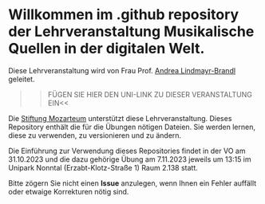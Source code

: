 # Willkommen im .github repository der Lehrveranstaltung **Musikalische Quellen in der digitalen Welt**.

Diese Lehrveranstaltung wird von Frau Prof. [Andrea Lindmayr-Brandl](https://www.plus.ac.at/kunst-musik-und-tanzwissenschaft/abteilung-musik-und-tanzwissenschaft/die-abteilung/personen/wissenschaftliches-personal/andrea-lindmayr-brandl-univ-prof-dr-mag-art/) geleitet.

>>FÜGEN SIE HIER DEN UNI-LINK ZU DIESER VERANSTALTUNG EIN<<

Die [Stiftung Mozarteum](https://www.mozarteum.at) unterstützt diese Lehrveranstaltung.
Dieses Repository enthält die für die Übungen nötigen Dateien.
Sie werden lernen, diese zu verwenden, zu versionieren und zu ändern.

Die Einführung zur Verwendung dieses Repositories findet in der VO am 31.10.2023 und die dazu gehörige
Übung am 7.11.2023 jeweils um 13:15 im Unipark Nonntal (Erzabt-Klotz-Straße 1) Raum 2.138 statt.

Bitte zögern Sie nicht einen **Issue** anzulegen, wenn Ihnen ein Fehler auffällt oder etwaige Korrekturen nötig sind.


